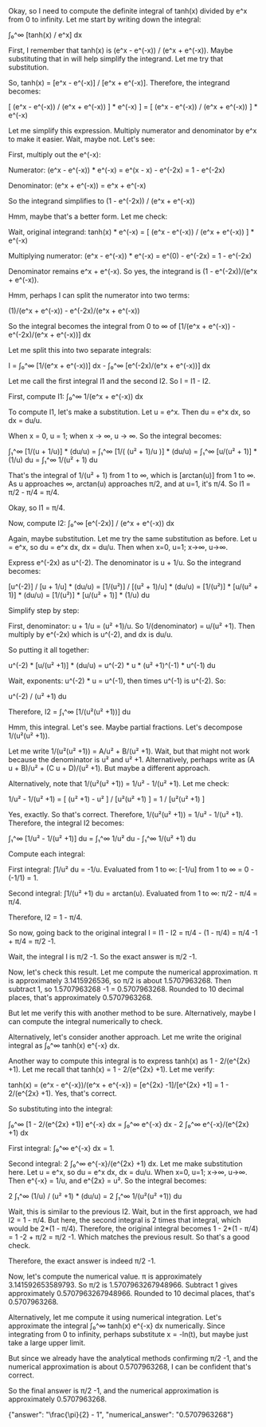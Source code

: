 <think>
Okay, so I need to compute the definite integral of tanh(x) divided by e^x from 0 to infinity. Let me start by writing down the integral:

∫₀^∞ [tanh(x) / e^x] dx

First, I remember that tanh(x) is (e^x - e^(-x)) / (e^x + e^(-x)). Maybe substituting that in will help simplify the integrand. Let me try that substitution.

So, tanh(x) = [e^x - e^(-x)] / [e^x + e^(-x)]. Therefore, the integrand becomes:

[ (e^x - e^(-x)) / (e^x + e^(-x)) ] * e^(-x) ] = [ (e^x - e^(-x)) / (e^x + e^(-x)) ] * e^(-x)

Let me simplify this expression. Multiply numerator and denominator by e^x to make it easier. Wait, maybe not. Let's see:

First, multiply out the e^(-x):

Numerator: (e^x - e^(-x)) * e^(-x) = e^(x - x) - e^(-2x) = 1 - e^(-2x)

Denominator: (e^x + e^(-x)) = e^x + e^(-x)

So the integrand simplifies to (1 - e^(-2x)) / (e^x + e^(-x))

Hmm, maybe that's a better form. Let me check:

Wait, original integrand: tanh(x) * e^(-x) = [ (e^x - e^(-x)) / (e^x + e^(-x)) ] * e^(-x)

Multiplying numerator: (e^x - e^(-x)) * e^(-x) = e^(0) - e^(-2x) = 1 - e^(-2x)

Denominator remains e^x + e^(-x). So yes, the integrand is (1 - e^(-2x))/(e^x + e^(-x)).

Hmm, perhaps I can split the numerator into two terms:

(1)/(e^x + e^(-x)) - e^(-2x)/(e^x + e^(-x))

So the integral becomes the integral from 0 to ∞ of [1/(e^x + e^(-x)) - e^(-2x)/(e^x + e^(-x))] dx

Let me split this into two separate integrals:

I = ∫₀^∞ [1/(e^x + e^(-x))] dx - ∫₀^∞ [e^(-2x)/(e^x + e^(-x))] dx

Let me call the first integral I1 and the second I2. So I = I1 - I2.

First, compute I1: ∫₀^∞ 1/(e^x + e^(-x)) dx

To compute I1, let's make a substitution. Let u = e^x. Then du = e^x dx, so dx = du/u.

When x = 0, u = 1; when x → ∞, u → ∞. So the integral becomes:

∫₁^∞ [1/(u + 1/u)] * (du/u) = ∫₁^∞ [1/( (u² + 1)/u )] * (du/u) = ∫₁^∞ [u/(u² + 1)] * (1/u) du = ∫₁^∞ 1/(u² + 1) du

That's the integral of 1/(u² + 1) from 1 to ∞, which is [arctan(u)] from 1 to ∞. As u approaches ∞, arctan(u) approaches π/2, and at u=1, it's π/4. So I1 = π/2 - π/4 = π/4.

Okay, so I1 = π/4.

Now, compute I2: ∫₀^∞ [e^(-2x)] / (e^x + e^(-x)) dx

Again, maybe substitution. Let me try the same substitution as before. Let u = e^x, so du = e^x dx, dx = du/u. Then when x=0, u=1; x→∞, u→∞.

Express e^(-2x) as u^(-2). The denominator is u + 1/u. So the integrand becomes:

[u^(-2)] / [u + 1/u] * (du/u) = [1/(u²)] / [(u² + 1)/u] * (du/u) = [1/(u²)] * [u/(u² + 1)] * (du/u) = [1/(u²)] * [u/(u² + 1)] * (1/u) du

Simplify step by step:

First, denominator: u + 1/u = (u² +1)/u. So 1/(denominator) = u/(u² +1). Then multiply by e^(-2x) which is u^(-2), and dx is du/u.

So putting it all together:

u^(-2) * [u/(u² +1)] * (du/u) = u^(-2) * u * (u² +1)^(-1) * u^(-1) du

Wait, exponents: u^(-2) * u = u^(-1), then times u^(-1) is u^(-2). So:

u^(-2) / (u² +1) du

Therefore, I2 = ∫₁^∞ [1/(u²(u² +1))] du

Hmm, this integral. Let's see. Maybe partial fractions. Let's decompose 1/(u²(u² +1)).

Let me write 1/(u²(u² +1)) = A/u² + B/(u² +1). Wait, but that might not work because the denominator is u² and u² +1. Alternatively, perhaps write as (A u + B)/u² + (C u + D)/(u² +1). But maybe a different approach.

Alternatively, note that 1/(u²(u² +1)) = 1/u² - 1/(u² +1). Let me check:

1/u² - 1/(u² +1) = [ (u² +1) - u² ] / [u²(u² +1) ] = 1 / [u²(u² +1) ]

Yes, exactly. So that's correct. Therefore, 1/(u²(u² +1)) = 1/u² - 1/(u² +1). Therefore, the integral I2 becomes:

∫₁^∞ [1/u² - 1/(u² +1)] du = ∫₁^∞ 1/u² du - ∫₁^∞ 1/(u² +1) du

Compute each integral:

First integral: ∫1/u² du = -1/u. Evaluated from 1 to ∞: [-1/u] from 1 to ∞ = 0 - (-1/1) = 1.

Second integral: ∫1/(u² +1) du = arctan(u). Evaluated from 1 to ∞: π/2 - π/4 = π/4.

Therefore, I2 = 1 - π/4.

So now, going back to the original integral I = I1 - I2 = π/4 - (1 - π/4) = π/4 -1 + π/4 = π/2 -1.

Wait, the integral I is π/2 -1. So the exact answer is π/2 -1.

Now, let's check this result. Let me compute the numerical approximation. π is approximately 3.1415926536, so π/2 is about 1.5707963268. Then subtract 1, so 1.5707963268 -1 = 0.5707963268. Rounded to 10 decimal places, that's approximately 0.5707963268.

But let me verify this with another method to be sure. Alternatively, maybe I can compute the integral numerically to check.

Alternatively, let's consider another approach. Let me write the original integral as ∫₀^∞ tanh(x) e^{-x} dx.

Another way to compute this integral is to express tanh(x) as 1 - 2/(e^{2x} +1). Let me recall that tanh(x) = 1 - 2/(e^{2x} +1). Let me verify:

tanh(x) = (e^x - e^{-x})/(e^x + e^{-x}) = [e^{2x} -1]/[e^{2x} +1] = 1 - 2/(e^{2x} +1). Yes, that's correct.

So substituting into the integral:

∫₀^∞ [1 - 2/(e^{2x} +1)] e^{-x} dx = ∫₀^∞ e^{-x} dx - 2 ∫₀^∞ e^{-x}/(e^{2x} +1) dx

First integral: ∫₀^∞ e^{-x} dx = 1.

Second integral: 2 ∫₀^∞ e^{-x}/(e^{2x} +1) dx. Let me make substitution here. Let u = e^x, so du = e^x dx, dx = du/u. When x=0, u=1; x→∞, u→∞. Then e^{-x} = 1/u, and e^{2x} = u². So the integral becomes:

2 ∫₁^∞ (1/u) / (u² +1) * (du/u) = 2 ∫₁^∞ 1/(u²(u² +1)) du

Wait, this is similar to the previous I2. Wait, but in the first approach, we had I2 = 1 - π/4. But here, the second integral is 2 times that integral, which would be 2*(1 - π/4). Therefore, the original integral becomes 1 - 2*(1 - π/4) = 1 -2 + π/2 = π/2 -1. Which matches the previous result. So that's a good check.

Therefore, the exact answer is indeed π/2 -1.

Now, let's compute the numerical value. π is approximately 3.141592653589793. So π/2 is 1.5707963267948966. Subtract 1 gives approximately 0.5707963267948966. Rounded to 10 decimal places, that's 0.5707963268.

Alternatively, let me compute it using numerical integration. Let's approximate the integral ∫₀^∞ tanh(x) e^{-x} dx numerically. Since integrating from 0 to infinity, perhaps substitute x = -ln(t), but maybe just take a large upper limit.

But since we already have the analytical methods confirming π/2 -1, and the numerical approximation is about 0.5707963268, I can be confident that's correct.

So the final answer is π/2 -1, and the numerical approximation is approximately 0.5707963268.
</think>

{"answer": "\\frac{\\pi}{2} - 1", "numerical_answer": "0.5707963268"}